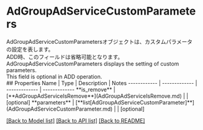 # AdGroupAdServiceCustomParameters

<div lang=\"ja\">AdGroupAdServiceCustomParametersオブジェクトは、カスタムパラメータの設定を表します。<br> ADD時、このフィールドは省略可能となります。</div> <div lang=\"en\">AdGroupAdServiceCustomParameters displays the setting of custom parameters.<br> This field is optional in ADD operation.</div> 
## Properties
Name | Type | Description | Notes
------------ | ------------- | ------------- | -------------
**is_remove** | [**AdGroupAdServiceIsRemove**](AdGroupAdServiceIsRemove.md) |  | [optional] 
**parameters** | [**list[AdGroupAdServiceCustomParameter]**](AdGroupAdServiceCustomParameter.md) |  | [optional] 

[[Back to Model list]](../README.md#documentation-for-models) [[Back to API list]](../README.md#documentation-for-api-endpoints) [[Back to README]](../README.md)


